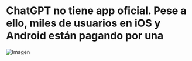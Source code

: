 # ChatGPT no tiene app oficial. Pese a ello, miles de usuarios en iOS y Android están pagando por una


![Imagen](https://www.pexels.com/photo/chatgpt-16107930/)